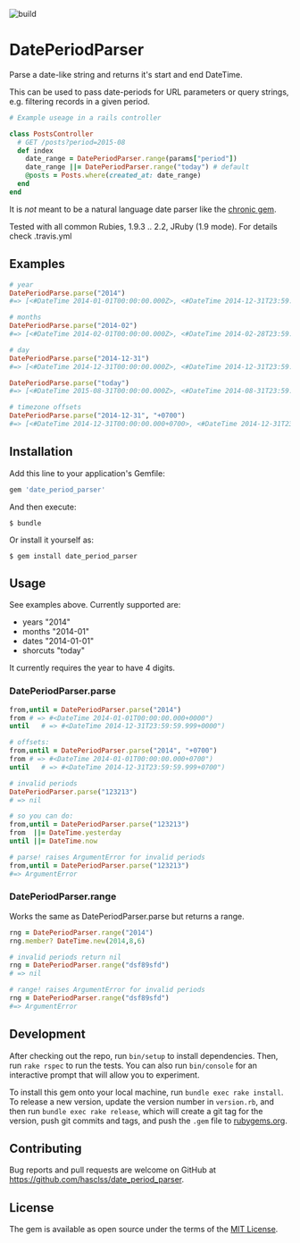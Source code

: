 ![build](https://travis-ci.org/hasclass/date_period_parser.svg?branch=master)

# DatePeriodParser

Parse a date-like string and returns it's start and end DateTime.

This can be used to pass date-periods for URL parameters or query strings, e.g. filtering records in a given period.

```ruby
# Example useage in a rails controller

class PostsController
  # GET /posts?period=2015-08
  def index
    date_range = DatePeriodParser.range(params["period"])
    date_range ||= DatePeriodParser.range("today") # default
    @posts = Posts.where(created_at: date_range)
  end
end
```

It is *not* meant to be a natural language date parser like the [chronic gem](https://github.com/mojombo/chronic).

Tested with all common Rubies, 1.9.3 .. 2.2, JRuby (1.9 mode). For details check .travis.yml

## Examples

```ruby
# year
DatePeriodParse.parse("2014")
#=> [<#DateTime 2014-01-01T00:00:00.000Z>, <#DateTime 2014-12-31T23:59:59.999Z>]

# months
DatePeriodParse.parse("2014-02")
#=> [<#DateTime 2014-02-01T00:00:00.000Z>, <#DateTime 2014-02-28T23:59:59.999Z>]

# day
DatePeriodParse.parse("2014-12-31")
#=> [<#DateTime 2014-12-31T00:00:00.000Z>, <#DateTime 2014-12-31T23:59:59.999Z>]

DatePeriodParse.parse("today")
#=> [<#DateTime 2015-08-31T00:00:00.000Z>, <#DateTime 2014-08-31T23:59:59.999Z>]

# timezone offsets
DatePeriodParse.parse("2014-12-31", "+0700")
#=> [<#DateTime 2014-12-31T00:00:00.000+0700>, <#DateTime 2014-12-31T23:59:59.999+0700>]
```

## Installation

Add this line to your application's Gemfile:

```ruby
gem 'date_period_parser'
```

And then execute:

    $ bundle

Or install it yourself as:

    $ gem install date_period_parser

## Usage

See examples above. Currently supported are:

* years  "2014"
* months "2014-01"
* dates  "2014-01-01"
* shorcuts "today"

It currently requires the year to have 4 digits.

### DatePeriodParser.parse

```ruby
from,until = DatePeriodParser.parse("2014")
from # => #<DateTime 2014-01-01T00:00:00.000+0000")
until   # => #<DateTime 2014-12-31T23:59:59.999+0000")

# offsets:
from,until = DatePeriodParser.parse("2014", "+0700")
from # => #<DateTime 2014-01-01T00:00:00.000+0700")
until   # => #<DateTime 2014-12-31T23:59:59.999+0700")

# invalid periods
DatePeriodParser.parse("123213")
# => nil

# so you can do:
from,until = DatePeriodParser.parse("123213")
from  ||= DateTime.yesterday
until ||= DateTime.now

# parse! raises ArgumentError for invalid periods
from,until = DatePeriodParser.parse("123213")
#=> ArgumentError
```

### DatePeriodParser.range

Works the same as DatePeriodParser.parse but returns a range.

```ruby
rng = DatePeriodParser.range("2014")
rng.member? DateTime.new(2014,8,6)

# invalid periods return nil
rng = DatePeriodParser.range("dsf89sfd")
# => nil

# range! raises ArgumentError for invalid periods
rng = DatePeriodParser.range("dsf89sfd")
#=> ArgumentError
```

## Development

After checking out the repo, run `bin/setup` to install dependencies. Then, run `rake rspec` to run the tests. You can also run `bin/console` for an interactive prompt that will allow you to experiment.

To install this gem onto your local machine, run `bundle exec rake install`. To release a new version, update the version number in `version.rb`, and then run `bundle exec rake release`, which will create a git tag for the version, push git commits and tags, and push the `.gem` file to [rubygems.org](https://rubygems.org).

## Contributing

Bug reports and pull requests are welcome on GitHub at https://github.com/hasclss/date_period_parser.


## License

The gem is available as open source under the terms of the [MIT License](http://opensource.org/licenses/MIT).

